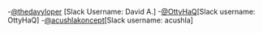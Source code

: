 -[@thedavyloper](https://github.com/thedavyloper) [Slack Username: David A.]
-[@OttyHaQ](https://github.com/ottyhaq)[Slack username: OttyHaQ]
-[@acushlakoncept](https://github.com/acushlakoncept/)[Slack username: acushla]
